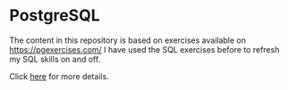 # PostgreSQL
The content in this repository is based on exercises available on https://pgexercises.com/
I have used the SQL exercises before to refresh my SQL skills on and off. 

Click [here](postgresql-exercises.md) for more details.
